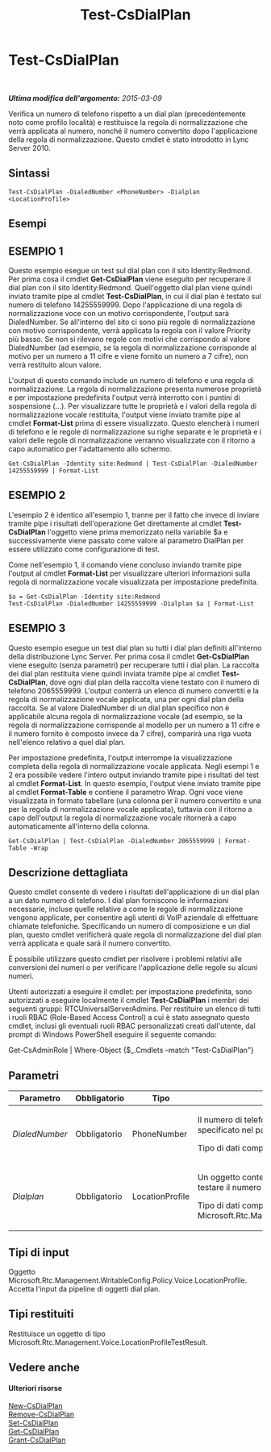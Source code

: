 ﻿---
title: Test-CsDialPlan
TOCTitle: Test-CsDialPlan
ms:assetid: e6618394-82c5-4bc2-85cc-97ac4686a1aa
ms:mtpsurl: https://technet.microsoft.com/it-it/library/Gg399024(v=OCS.15)
ms:contentKeyID: 49302291
ms.date: 08/24/2015
mtps_version: v=OCS.15
ms.translationtype: HT
---

# Test-CsDialPlan

 

_**Ultima modifica dell'argomento:** 2015-03-09_

Verifica un numero di telefono rispetto a un dial plan (precedentemente noto come profilo località) e restituisce la regola di normalizzazione che verrà applicata al numero, nonché il numero convertito dopo l'applicazione della regola di normalizzazione. Questo cmdlet è stato introdotto in Lync Server 2010.

## Sintassi

    Test-CsDialPlan -DialedNumber <PhoneNumber> -Dialplan <LocationProfile>

## Esempi

## ESEMPIO 1

Questo esempio esegue un test sul dial plan con il sito Identity:Redmond. Per prima cosa il cmdlet **Get-CsDialPlan** viene eseguito per recuperare il dial plan con il sito Identity:Redmond. Quell'oggetto dial plan viene quindi inviato tramite pipe al cmdlet **Test-CsDialPlan**, in cui il dial plan è testato sul numero di telefono 14255559999. Dopo l'applicazione di una regola di normalizzazione voce con un motivo corrispondente, l'output sarà DialedNumber. Se all'interno del sito ci sono più regole di normalizzazione con motivo corrispondente, verrà applicata la regola con il valore Priority più basso. Se non si rilevano regole con motivi che corrispondo al valore DialedNumber (ad esempio, se la regola di normalizzazione corrisponde al motivo per un numero a 11 cifre e viene fornito un numero a 7 cifre), non verrà restituito alcun valore.

L'output di questo comando include un numero di telefono e una regola di normalizzazione. La regola di normalizzazione presenta numerose proprietà e per impostazione predefinita l'output verrà interrotto con i puntini di sospensione (...). Per visualizzare tutte le proprietà e i valori della regola di normalizzazione vocale restituita, l'output viene inviato tramite pipe al cmdlet **Format-List** prima di essere visualizzato. Questo elencherà i numeri di telefono e le regole di normalizzazione su righe separate e le proprietà e i valori delle regole di normalizzazione verranno visualizzate con il ritorno a capo automatico per l'adattamento allo schermo.

    Get-CsDialPlan -Identity site:Redmond | Test-CsDialPlan -DialedNumber 14255559999 | Format-List

## ESEMPIO 2

L'esempio 2 è identico all'esempio 1, tranne per il fatto che invece di inviare tramite pipe i risultati dell'operazione Get direttamente al cmdlet **Test-CsDialPlan** l'oggetto viene prima memorizzato nella variabile $a e successivamente viene passato come valore al parametro DialPlan per essere utilizzato come configurazione di test.

Come nell'esempio 1, il comando viene concluso inviando tramite pipe l'output al cmdlet **Format-List** per visualizzare ulteriori informazioni sulla regola di normalizzazione vocale visualizzata per impostazione predefinita.

    $a = Get-CsDialPlan -Identity site:Redmond
    Test-CsDialPlan -DialedNumber 14255559999 -Dialplan $a | Format-List

## ESEMPIO 3

Questo esempio esegue un test dial plan su tutti i dial plan definiti all'interno della distribuzione Lync Server. Per prima cosa il cmdlet **Get-CsDialPlan** viene eseguito (senza parametri) per recuperare tutti i dial plan. La raccolta dei dial plan restituita viene quindi inviata tramite pipe al cmdlet **Test-CsDialPlan**, dove ogni dial plan della raccolta viene testato con il numero di telefono 2065559999. L'output conterrà un elenco di numero convertiti e la regola di normalizzazione vocale applicata, una per ogni dial plan della raccolta. Se al valore DialedNumber di un dial plan specifico non è applicabile alcuna regola di normalizzazione vocale (ad esempio, se la regola di normalizzazione corrisponde al modello per un numero a 11 cifre e il numero fornito è composto invece da 7 cifre), comparirà una riga vuota nell'elenco relativo a quel dial plan.

Per impostazione predefinita, l'output interrompe la visualizzazione completa della regola di normalizzazione vocale applicata. Negli esempi 1 e 2 era possibile vedere l'intero output inviando tramite pipe i risultati del test al cmdlet **Format-List**. In questo esempio, l'output viene inviato tramite pipe al cmdlet **Format-Table** e contiene il parametro Wrap. Ogni voce viene visualizzata in formato tabellare (una colonna per il numero convertito e una per la regola di normalizzazione vocale applicata), tuttavia con il ritorno a capo dell'output la regola di normalizzazione vocale ritornerà a capo automaticamente all'interno della colonna.

    Get-CsDialPlan | Test-CsDialPlan -DialedNumber 2065559999 | Format-Table -Wrap

## Descrizione dettagliata

Questo cmdlet consente di vedere i risultati dell'applicazione di un dial plan a un dato numero di telefono. I dial plan forniscono le informazioni necessarie, incluse quelle relative a come le regole di normalizzazione vengono applicate, per consentire agli utenti di VoIP aziendale di effettuare chiamate telefoniche. Specificando un numero di composizione e un dial plan, questo cmdlet verificherà quale regola di normalizzazione del dial plan verrà applicata e quale sarà il numero convertito.

È possibile utilizzare questo cmdlet per risolvere i problemi relativi alle conversioni dei numeri o per verificare l'applicazione delle regole su alcuni numeri.

Utenti autorizzati a eseguire il cmdlet: per impostazione predefinita, sono autorizzati a eseguire localmente il cmdlet **Test-CsDialPlan** i membri dei seguenti gruppi: RTCUniversalServerAdmins. Per restituire un elenco di tutti i ruoli RBAC (Role-Based Access Control) a cui è stato assegnato questo cmdlet, inclusi gli eventuali ruoli RBAC personalizzati creati dall'utente, dal prompt di Windows PowerShell eseguire il seguente comando:

Get-CsAdminRole | Where-Object {$\_.Cmdlets –match "Test-CsDialPlan"}

## Parametri


<table>
<colgroup>
<col style="width: 25%" />
<col style="width: 25%" />
<col style="width: 25%" />
<col style="width: 25%" />
</colgroup>
<thead>
<tr class="header">
<th>Parametro</th>
<th>Obbligatorio</th>
<th>Tipo</th>
<th>Descrizione</th>
</tr>
</thead>
<tbody>
<tr class="odd">
<td><p><em>DialedNumber</em></p></td>
<td><p>Obbligatorio</p></td>
<td><p>PhoneNumber</p></td>
<td><p>Il numero di telefono sul quale si desidera testare il dial plan specificato nel parametro Dialplan.</p>
<p>Tipo di dati completi: Microsoft.Rtc.Management.Voice.PhoneNumber</p></td>
</tr>
<tr class="even">
<td><p><em>Dialplan</em></p></td>
<td><p>Obbligatorio</p></td>
<td><p>LocationProfile</p></td>
<td><p>Un oggetto contenente un riferimento al dial plan su cui si desidera testare il numero specificato nel parametro DialedNumber.</p>
<p>Tipo di dati completi: Microsoft.Rtc.Management.WritableConfig.Policy.Voice.LocationProfile</p></td>
</tr>
</tbody>
</table>


## Tipi di input

Oggetto Microsoft.Rtc.Management.WritableConfig.Policy.Voice.LocationProfile. Accetta l'input da pipeline di oggetti dial plan.

## Tipi restituiti

Restituisce un oggetto di tipo Microsoft.Rtc.Management.Voice.LocationProfileTestResult.

## Vedere anche

#### Ulteriori risorse

[New-CsDialPlan](new-csdialplan.md)  
[Remove-CsDialPlan](remove-csdialplan.md)  
[Set-CsDialPlan](set-csdialplan.md)  
[Get-CsDialPlan](get-csdialplan.md)  
[Grant-CsDialPlan](grant-csdialplan.md)

